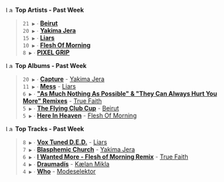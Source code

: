 <!--START_LASTFM_ARTISTS:{"period": "7day", "rows": 5}-->
<a href="https://last.fm" target="_blank"><img src="https://user-images.githubusercontent.com/17434202/215290617-e793598d-d7c9-428f-9975-156db1ba89cc.svg" alt="Last.fm Logo" width="18" height="13"/></a> **Top Artists - Past Week**

> `21 ▶️` ∙ **[Beirut](https://www.last.fm/music/Beirut)**<br/>
> `20 ▶️` ∙ **[Yakima Jera](https://www.last.fm/music/Yakima+Jera)**<br/>
> `15 ▶️` ∙ **[Liars](https://www.last.fm/music/Liars)**<br/>
> `10 ▶️` ∙ **[Flesh Of Morning](https://www.last.fm/music/Flesh+Of+Morning)**<br/>
> `8 ▶️` ∙ **[PIXEL GRIP](https://www.last.fm/music/PIXEL+GRIP)**<br/>
<!--END_LASTFM_ARTISTS-->

<!--START_LASTFM_ALBUMS:{"period": "7day", "rows": 5}-->
<a href="https://last.fm" target="_blank"><img src="https://user-images.githubusercontent.com/17434202/215290617-e793598d-d7c9-428f-9975-156db1ba89cc.svg" alt="Last.fm Logo" width="18" height="13"/></a> **Top Albums - Past Week**

> `20 ▶️` ∙ **[Capture](https://www.last.fm/music/Yakima+Jera/Capture)** - [Yakima Jera](https://www.last.fm/music/Yakima+Jera)<br/>
> `11 ▶️` ∙ **[Mess](https://www.last.fm/music/Liars/Mess)** - [Liars](https://www.last.fm/music/Liars)<br/>
> `6 ▶️` ∙ **["As Much Nothing As Possible" & "They Can Always Hurt You More" Remixes](https://www.last.fm/music/True+Faith/%22As+Much+Nothing+As+Possible%22+&+%22They+Can+Always+Hurt+You+More%22+Remixes)** - [True Faith](https://www.last.fm/music/True+Faith)<br/>
> `5 ▶️` ∙ **[The Flying Club Cup](https://www.last.fm/music/Beirut/The+Flying+Club+Cup)** - [Beirut](https://www.last.fm/music/Beirut)<br/>
> `5 ▶️` ∙ **[Here In Heaven](https://www.last.fm/music/Flesh+Of+Morning/Here+In+Heaven)** - [Flesh Of Morning](https://www.last.fm/music/Flesh+Of+Morning)<br/>
<!--END_LASTFM_ALBUMS-->

<!--START_LASTFM_TRACKS:{"period": "7day", "rows": 5}-->
<a href="https://last.fm" target="_blank"><img src="https://user-images.githubusercontent.com/17434202/215290617-e793598d-d7c9-428f-9975-156db1ba89cc.svg" alt="Last.fm Logo" width="18" height="13"/></a> **Top Tracks - Past Week**

> `8 ▶️` ∙ **[Vox Tuned D.E.D.](https://www.last.fm/music/Liars/_/Vox+Tuned+D.E.D.)** - [Liars](https://www.last.fm/music/Liars)<br/>
> `7 ▶️` ∙ **[Blasphemic Church](https://www.last.fm/music/Yakima+Jera/_/Blasphemic+Church)** - [Yakima Jera](https://www.last.fm/music/Yakima+Jera)<br/>
> `6 ▶️` ∙ **[I Wanted More - Flesh of Morning Remix](https://www.last.fm/music/True+Faith/_/I+Wanted+More+-+Flesh+of+Morning+Remix)** - [True Faith](https://www.last.fm/music/True+Faith)<br/>
> `4 ▶️` ∙ **[Draumadís](https://www.last.fm/music/K%C3%A6lan+Mikla/_/Draumad%C3%ADs)** - [Kælan Mikla](https://www.last.fm/music/K%C3%A6lan+Mikla)<br/>
> `4 ▶️` ∙ **[Who](https://www.last.fm/music/Modeselektor/_/Who)** - [Modeselektor](https://www.last.fm/music/Modeselektor)<br/>
<!--END_LASTFM_TRACKS-->
